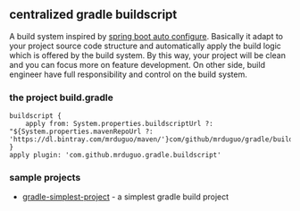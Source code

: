 ## centralized gradle buildscript
A build system inspired by [spring boot auto configure](https://docs.spring.io/spring-boot/docs/current/reference/html/using-boot-auto-configuration.html). Basically it adapt to your project source code structure and automatically apply the build logic which is offered by the build system. By this way, your project will be clean and you can focus more on feature development. On other side, build engineer have full responsibility and control on the build system.


### the project build.gradle

```
buildscript {
    apply from: System.properties.buildscriptUrl ?: "${System.properties.mavenRepoUrl ?: 'https://dl.bintray.com/mrduguo/maven/'}com/github/mrduguo/gradle/buildscript/buildscript.gradle"
}
apply plugin: 'com.github.mrduguo.gradle.buildscript'
```



### sample projects

* [gradle-simplest-project](https://github.com/mrduguo/gradle-simplest-project) - a simplest gradle build project